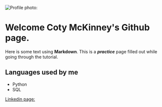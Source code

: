 ![Profile photo:](https://media-exp1.licdn.com/dms/image/C5603AQEGg4772GEa4Q/profile-displayphoto-shrink_200_200/0?e=1586995200&v=beta&t=sFnTlxdCwxynCcoNRgz0Uo-ADAE4iUkAMc6loBU8EKs)
# Welcome Coty McKinney's Github page.

Here is some text using **Markdown**.  This is a __*practice*__ page filled out while going through the tutorial. 

## Languages used by me

- Python
- SQL


[Linkedin page:](https://www.linkedin.com/in/cotymckinney/)
